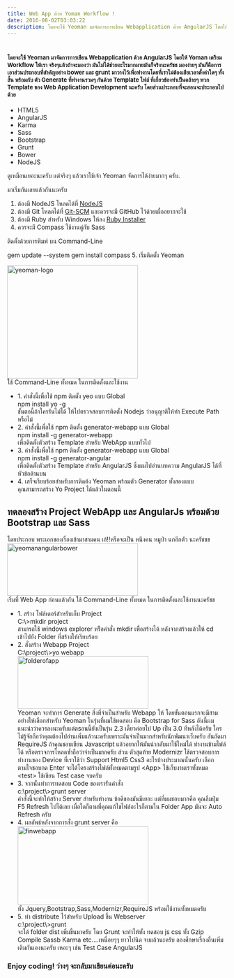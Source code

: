```yaml
---
title: Web App ด้วย Yoman Workflow !
date: 2016-08-02T03:03:22
description: โดยจะใช้ Yeoman มาจัดการการเขียน Webapplication ด้วย AngularJS โดยให้ Yoman เตรียม Workflow ให้เรา จริงๆแล้วถ้าจะมองว่า มันไม่ได้ช่วยอะไรมากมายมันก็จริงนะครัชช มองง่
---
```


<h1><span style="font-size: 13px;">โดยจะใช้ Yeoman มาจัดการการเขียน Webapplication ด้วย AngularJS โดยให้ Yoman เตรียม Workflow ให้เรา จริงๆแล้วถ้าจะมองว่า มันไม่ได้ช่วยอะไรมากมายมันก็จริงนะครัชช มองง่ายๆ มันก็คือการเอาส่วนประกอบที่สำคัญอย่าง bower และ grunt มาวางไว้เพื่อทำงานโดยที่เราไม่ต้องเสียเวลาตั้งค่าใดๆ ทั้งสิ้น พร้อมกับ ตัว Generate ที่ทำงานรวมๆ กันด้วย Template ไฟล์ ที่เกี่ยวข้องทำเป็นคล้ายๆ พวก Template ของ Web Application Development นะครับ โดยส่วนประกอบที่จะสอนจะประกอบไปด้วย</span></h1>
<ul>
	<li>HTML5</li>
	<li>AngularJS</li>
	<li>Karma</li>
	<li>Sass</li>
	<li>Bootstrap</li>
	<li>Grunt</li>
	<li>Bower</li>
	<li>NodeJS</li>
</ul>
ดูเหมือนเยอะนะครับ แต่จริงๆ แล้วเราใช้เจ้า Yeoman จัดการได้ง่ายมากๆ ครับ.

มาเริ่มกันเลยแล้วกันนะครับ

1. ต้องมี NodeJS โหลดได้ที่ <a href="http://nodejs.org/" target="_blank">NodeJS</a>
2. ต้องมี Git โหลดได้ที่ <a href="http://git-scm.com/" target="_blank">Git-SCM</a> และควรจะมี GitHub ไว้ด้วยเผื่ออยากจะใช้
3. ต้องมี Ruby สำหรับ Windows ให้ลง <a href="http://rubyinstaller.org/" target="_blank">Ruby Installer</a>
4. ควรจะมี Compass ใช้งานคู่กับ Sass

ติดตั้งด้วยการพิมพ์ บน Command-Line

gem update --system
gem install compass
5. เริ่มติดตั้ง Yeoman
<div></div>
<div>
<div><a href="http://www.greanapp.com/wp-content/uploads/2013/11/yeoman-logo.png"><img class="size-medium wp-image-36 aligncenter" alt="yeoman-logo" src="http://www.greanapp.com/wp-content/uploads/2013/11/yeoman-logo-300x259.png" width="300" height="259" /></a></div>
<div>ใช้ ​Command-Line ทั้งหมด ในการติดตั้งและใช้งาน
<ul>
	<li>
<div>1. คำสั่งนี้เพื่อใช้ npm ติดตั้ง yeo แบบ Global</div>
<div>npm install yo -g</div>
<div>ขั้นตอนี้ถ้าใครรันไม่ได้ ให้ไปตรวจสอบการติดตั้ง Nodejs ว่าอนุญาติให้ทำ Execute Path หรือไม่</div></li>
	<li>
<div>2. คำสั่งนี้เพื่อใช้ npm ติดตั้ง generator-webapp แบบ Global</div>
<div>npm install -g generator-webapp</div>
<div>เพื่อติดตั้งตัวสร้าง Template สำหรับ WebApp แบบทั่วไป</div></li>
	<li>
<div>3. คำสั่งนี้เพื่อใช้ npm ติดตั้ง generator-webapp แบบ Global</div>
<div>npm install -g generator-angular</div>
<div>เพื่อติดตั้งตัวสร้าง Template สำหรับ AngularJS ซึ่งผมไปอ่านบทความ AngularJS ได้ที่หัวข้อด้านบน</div></li>
	<li>
<div>4. เสร็จเรียบร้อยสำหรับการติดต้ง Yeoman พร้อมตัว Generator ทั้งสองแบบ</div>
<div>คุณสามารถสร้าง Yo Project ได้แล้วในตอนนี้</div>
<div></div></li>
</ul>
</div>
</div>
<h2>ทดลองสร้าง Project WebApp และ AngularJs พร้อมด้วย Bootstrap และ Sass</h2>
โดยประกอบ พระเอกของเรื่องเข้ามาสามคน เอ้!!หรือจะเป็น หนึงคน หมูป่า นกอีกตัว นะครัชชช
<div><a href="http://www.greanapp.com/wp-content/uploads/2013/11/yeomanangularbower.png"><img class="size-medium wp-image-37 aligncenter" alt="yeomanangularbower" src="http://www.greanapp.com/wp-content/uploads/2013/11/yeomanangularbower-300x120.png" width="300" height="120" /></a></div>
<div>เริ่มที่ Web App ก่อนแล้วกัน ใช้ ​Command-Line ทั้งหมด ในการติดตั้งและใช้งานนะครัชช
<div>
<ul>
	<li>
<div>1. สร้าง โฟล์เดอร์สำหรับเก็บ Project</div>
<div>C:\&gt;mkdir project</div>
<div>สามารถใช้ windows explorer หรืิอคำสั่ง mkdir เพื่ิอสร้างได้ หลังจากสร้างแล้วให้ cd เข้าไปยัง Folder ที่สร้างให้เรียบร้อย</div></li>
	<li>
<div>2. สั่งสร้าง Webapp Project</div>
<div>C:\project\&gt;yo webapp</div>
<div><a href="http://www.greanapp.com/wp-content/uploads/2013/11/folderofapp.png"><img class="size-medium wp-image-33 aligncenter" alt="folderofapp" src="http://www.greanapp.com/wp-content/uploads/2013/11/folderofapp-300x121.png" width="300" height="121" /></a></div>
<div>Yeoman จะทำการ Generate สิ่งที่จำเป็นสำหรับ Webapp ให้ โดยขั้นตอนแรกจะมีสามอย่างให้เลือกสำหรับ Yeoman ในรุ่นที่ผมใช้ทดสอบ คือ Bootstrap for Sass อันนี้ผมแนะนำว่าควรลงนะครับแต่ตsอนนี้ยังเป็นรุ่น 2.3 เดี้ยวค่อยไป Up เป็น 3.0 ทีหลังได้ครับ ใครไม่รู้จักถือว่าคุณต้องไปอ่านเพิ่มแล้วนะครับเพราะมันจำเป็นมากสำหรับนักพัฒนาเว็บครับ อันถัดมา RequireJS ถ้าคุณชอบเขียน Javascript แล้วอยากให้มันนำกลับมาใช้ใหม่ได้ ทำงานข้ามไฟล์ได้ หรือตรวจการโหลดซ้ำถือว่าจำเป็นมากครับ ส่วน ตัวสุดท้าย Modernizr ใช้ตรวจสอบการทำงานของ Device ที่เราใช้ว่า Support Html5 Css3 อะไรบ้างประมาณนั้นครับ เลือกตามใจชอบกด Enter จะได้โครงสร้างไฟล์ทั้งหมดตามรูป &lt;App&gt; ใช้เก็บงานเราทั้งหมด &lt;test&gt; ใช้เขียน Test case จบครับ</div></li>
	<li>
<div>3. จากนั้นทำการทดสอบ Code ของเรารันคำสั่ง</div>
<div>c:\project\&gt;grunt server</div>
<div>คำสั่งนี้จะทำให้สร้าง Server สำหรับทำงาน ข้อดีของมันมีเยอะ แต่ที่ผมชอบมากคือ คุณลืมปุ่ม F5 Refresh ไปได้เลย เมื่อใดก็ตามที่คุณแก้ไขไฟล์อะไรก็ตามใน Folder App มันจะ Auto Refresh ครับ</div></li>
	<li>
<div>4. ผลลัพธ์หลังจากการสั่ง grunt server คือ</div>
<div><a href="http://www.greanapp.com/wp-content/uploads/2013/11/finwebapp.png"><img class="size-medium wp-image-32 aligncenter" alt="finwebapp" src="http://www.greanapp.com/wp-content/uploads/2013/11/finwebapp-300x180.png" width="300" height="180" /></a></div>
<div>ทั้ง Jquery,Bootstrap,Sass,Modernizr,RequireJS พร้อมใช้งานทั้งหมดครับ</div></li>
	<li>
<div>5. ทำ distribute ไว้สำหรับ Upload ขึ้น Webserver</div>
<div>c:\project\&gt;grunt</div>
<div>จะได้ folder dist เพิ่มขึ้นมาครับ โดย Grunt จะทำให้ทั้ง ทดสอบ js css ทั้ง Gzip Compile Sassb Karma etc....เหนื่อยๆๆ ยาวไปนิด จบแล้วนะครับ ลองศึกษาเรื่องอื่นเพิ่มเติมกันเองนะครับ เหอะๆ เช่น Test Case AngularJS</div></li>
</ul>
</div>
</div>
<h3>Enjoy coding! ว่างๆ จะกลับมาเขียนต่อนะครับ</h3>

